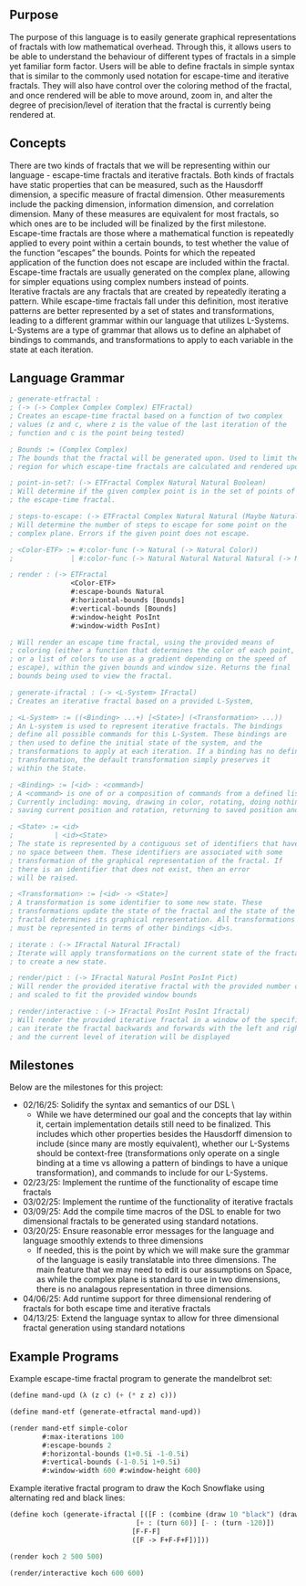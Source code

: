## Purpose
The purpose of this language is to easily generate graphical representations of fractals with low mathematical overhead. Through this, it allows users to be able to understand the behaviour of different types of fractals in a simple yet familiar form factor. Users will be able to define fractals in simple syntax that is similar to the commonly used notation for escape-time and iterative fractals. They will also have control over the coloring method of the fractal, and once rendered will be able to move around, zoom in, and alter the degree of precision/level of iteration that the fractal is currently being rendered at.
## Concepts
There are two kinds of fractals that we will be representing within our language - escape-time fractals and iterative fractals. Both kinds of fractals have static properties that can be measured, such as the Hausdorff dimension, a specific measure of fractal dimension. Other measurements include the packing dimension, information dimension, and correlation dimension. Many of these measures are equivalent for most fractals, so which ones are to be included will be finalized by the first milestone. \
Escape-time fractals are those where a mathematical function is repeatedly applied to every point within a certain bounds, to test whether the value of the function “escapes” the bounds. Points for which the repeated application of the function does not escape are included within the fractal. Escape-time fractals are usually generated on the complex plane, allowing for simpler equations using complex numbers instead of points. \
Iterative fractals are any fractals that are created by repeatedly iterating a pattern. While escape-time fractals fall under this definition, most iterative patterns are better represented by a set of states and transformations, leading to a different grammar within our language that utilizes L-Systems. L-Systems are a type of grammar that allows us to define an alphabet of bindings to commands, and transformations to apply to each variable in the state at each iteration.
## Language Grammar
```lisp
; generate-etfractal :
; (-> (-> Complex Complex Complex) ETFractal)
; Creates an escape-time fractal based on a function of two complex
; values (z and c, where z is the value of the last iteration of the
; function and c is the point being tested)

; Bounds := (Complex Complex)
; The bounds that the fractal will be generated upon. Used to limit the
; region for which escape-time fractals are calculated and rendered upon.

; point-in-set?: (-> ETFractal Complex Natural Natural Boolean)
; Will determine if the given complex point is in the set of points of
; the escape-time fractal.

; steps-to-escape: (-> ETFractal Complex Natural Natural (Maybe Natural))
; Will determine the number of steps to escape for some point on the
; complex plane. Errors if the given point does not escape.

; <Color-ETF> := #:color-func (-> Natural (-> Natural Color))
;              | #:color-func (-> Natural Natural Natural Natural (-> Natural Color))

; render : (-> ETFractal 
               <Color-ETF>
               #:escape-bounds Natural
               #:horizontal-bounds [Bounds]
               #:vertical-bounds [Bounds]
               #:window-height PosInt
               #:window-width PosInt)

; Will render an escape time fractal, using the provided means of
; coloring (either a function that determines the color of each point,
; or a list of colors to use as a gradient depending on the speed of
; escape), within the given bounds and window size. Returns the final
; bounds being used to view the fractal.

; generate-ifractal : (-> <L-System> IFractal)
; Creates an iterative fractal based on a provided L-System,

; <L-System> := ((<Binding> ...+) [<State>] (<Transformation> ...))
; An L-system is used to represent iterative fractals. The bindings
; define all possible commands for this L-System. These bindings are
; then used to define the initial state of the system, and the
; transformations to apply at each iteration. If a binding has no defined
; transformation, the default transformation simply preserves it
; within the State.

; <Binding> := [<id> : <command>]
; A <command> is one of or a composition of commands from a defined list of actions.
; Currently including: moving, drawing in color, rotating, doing nothing,
; saving current position and rotation, returning to saved position and rotation

; <State> := <id>
;          | <id><State>
; The state is represented by a contiguous set of identifiers that have
; no space between them. These identifiers are associated with some
; transformation of the graphical representation of the fractal. If
; there is an identifier that does not exist, then an error
; will be raised.

; <Transformation> := [<id> -> <State>]
; A transformation is some identifier to some new state. These 
; transformations update the state of the fractal and the state of the
; fractal determines its graphical representation. All transformations
; must be represented in terms of other bindings <id>s.

; iterate : (-> IFractal Natural IFractal)
; Iterate will apply transformations on the current state of the fractal
; to create a new state. 

; render/pict : (-> IFractal Natural PosInt PosInt Pict)
; Will render the provided iterative fractal with the provided number of iterations applied
; and scaled to fit the provided window bounds

; render/interactive : (-> IFractal PosInt PosInt Ifractal)
; Will render the provided iterative fractal in a window of the specified size. Users
; can iterate the fractal backwards and forwards with the left and right arrow keys,
; and the current level of iteration will be displayed
```

## Milestones
Below are the milestones for this project:
- 02/16/25: Solidify the syntax and semantics of our DSL \
    - While we have determined our goal and the concepts that lay within it, certain implementation details still need to be finalized. This includes which other properties besides the Hausdorff dimension to include (since many are mostly equivalent), whether our L-Systems should be context-free (transformations only operate on a single binding at a time vs allowing a pattern of bindings to have a unique transformation), and commands to include for our L-Systems.
- 02/23/25: Implement the runtime of the functionality of escape time fractals
- 03/02/25: Implement the runtime of the functionality of iterative fractals
- 03/09/25: Add the compile time macros of the DSL to enable for two dimensional fractals to be generated using standard notations.
- 03/20/25: Ensure reasonable error messages for the language and language smoothly extends to three dimensions
    - If needed, this is the point by which we will make sure the grammar of the language is easily translatable into three dimensions. The main feature that we may need to edit is our assumptions on Space, as while the complex plane is standard to use in two dimensions, there is no analagous representation in three dimensions.
- 04/06/25: Add runtime support for three dimensional rendering of fractals for both escape time and iterative fractals
- 04/13/25: Extend the language syntax to allow for three dimensional fractal generation using standard notations


## Example Programs

Example escape-time fractal program to generate the mandelbrot set:
```lisp
(define mand-upd (λ (z c) (+ (* z z) c)))

(define mand-etf (generate-etfractal mand-upd))

(render mand-etf simple-color
        #:max-iterations 100
        #:escape-bounds 2
        #:horizontal-bounds (1+0.5i -1-0.5i)
        #:vertical-bounds (-1-0.5i 1+0.5i)
        #:window-width 600 #:window-height 600)
```

Example iterative fractal program to draw the Koch Snowflake using alternating red and black lines:
```lisp
(define koch (generate-ifractal [([F : (combine (draw 10 "black") (draw 10 "red"))]
                               [+ : (turn 60)] [- : (turn -120)])
                              [F-F-F]
                              ([F -> F+F-F+F])]))

(render koch 2 500 500)

(render/interactive koch 600 600)
```